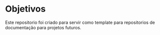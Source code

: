 # Objetivos

Este repositorio foi criado para servir como template para repositorios de documentação para projetos futuros.